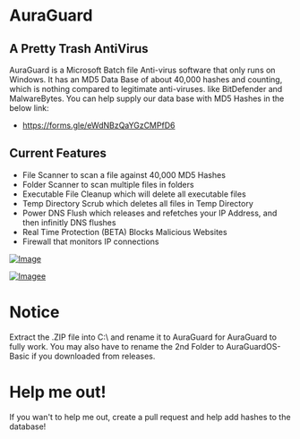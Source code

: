 # AuraGuard

## A Pretty Trash AntiVirus ##

AuraGuard is a Microsoft Batch file Anti-virus software
that only runs on Windows.  It has an MD5 Data Base of
about 40,000 hashes and counting, which is nothing
compared to legitimate anti-viruses. like BitDefender
and MalwareBytes.  You can  help supply our data base
with MD5 Hashes in the below link:
- https://forms.gle/eWdNBzQaYGzCMPfD6


## Current Features ##
- File Scanner to scan a file against 40,000 MD5 Hashes
- Folder Scanner to scan multiple files in folders
- Executable File Cleanup which will delete all executable files
- Temp Directory Scrub which deletes all files in Temp Directory
- Power DNS Flush which releases and refetches your IP Address, and then infinitly DNS flushes
- Real Time Protection (BETA) Blocks Malicious Websites
- Firewall that monitors IP connections

[![Image](https://img.shields.io/badge/Download-V1.0%20BETA-success?style=for-the-badge)](https://github.com/AuraProgramming/AuraGuardOS/archive/refs/tags/BETA3.zip)

[![Imagee](https://img.shields.io/badgeSupport%20Me!-success?style=for-the-badge)](https://www.patreon.com/auraprogramming)

# Notice
Extract the .ZIP file into C:\ and rename it to AuraGuard for AuraGuard to fully work.
You may also have to rename the 2nd Folder to AuraGuardOS-Basic if you downloaded from
releases.

# Help me out!
If you wan't to help me out, create a pull request and help add hashes to the database!

